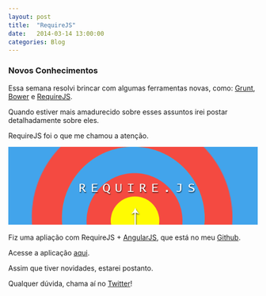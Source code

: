 ```yaml
---
layout: post
title:  "RequireJS"
date:   2014-03-14 13:00:00
categories: Blog
---
```


<h3>Novos Conhecimentos</h3>
Essa semana resolvi brincar com algumas ferramentas novas, como: <a href="http://gruntjs.com/" target="blank">Grunt</a>, <a href="http://bower.io/" target="blank">Bower</a> e <a href="http://requirejs.org/" target="blank">RequireJS</a>.

Quando estiver mais amadurecido sobre esses assuntos irei postar detalhadamente sobre eles.

RequireJS foi o que me chamou a atenção.

<img src="/img/posts/require.png" />

Fiz uma apliação com RequireJS + <a href="http://angularjs.org/" target="blank">AngularJS</a>, que está no meu <a href="https://github.com/realronchi" target="blank">Github</a>.

Acesse a aplicação <a href="http://realronchi.github.io/RequireJS/" target="blank">aqui</a>.

Assim que tiver novidades, estarei postanto.

Qualquer dúvida, chama aí no <a href="https://twitter.com/realronchi" target="blank">Twitter</a>!